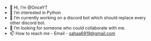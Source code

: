 - 👋 Hi, I’m @OnceYT
- 👀 I’m interested in Python
- 🌱 I’m currently working on a discord bot which should replace every other discord bot.  
- 💞️ I’m looking for someone who could collaborate with me. 
- 📫 How to reach me - Email - sahaa6919@gmail.com

<!---
OnceYT/OnceYT is a ✨ special ✨ repository because its `README.md` (this file) appears on your GitHub profile.
You can click the Preview link to take a look at your changes.
--->
